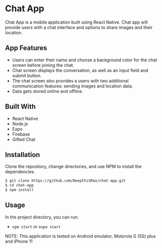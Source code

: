 # Chat App

Chat App is a mobile application built using React Native. Chat app will
provide users with a chat interface and options to share images and their
location.

## App Features

- Users can enter their name and choose a background color for the chat screen before joining the chat.
- Chat screen displays the conversation, as well as an input field and submit button.
- The chat screen also provides a users with two additional communication features: sending images and location data.
- Data gets stored online and offline.

## Built With
- React Native
- Node.js
- Expo
- Firebase
- Gifted Chat

## Installation

Clone the repository, change directories, and use NPM to install the dependencies.

```bash
$ git clone https://github.com/DeepthiSRao/chat-app.git
$ cd chat-app
$ npm install
```

## Usage

In the project directory, you can run:

- `npm start` or `expo start`

NOTE: This application is tested on Android emulator, Motorola G (5S) plus and iPhone 11
